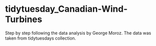 # tidytuesday_Canadian-Wind-Turbines
Step by step following the data analysis by George Moroz. The data was taken from tidytuesdays collection. 
